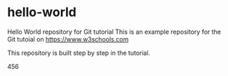 

# hello-world
Hello World repository for Git tutorial
This is an example repository for the Git tutoial on https://www.w3schools.com

This repository is built step by step in the tutorial.

456
